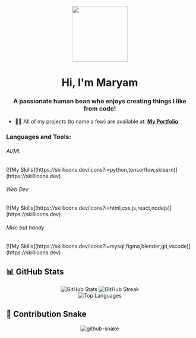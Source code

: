 <div align="center">
  <img height="150" src="https://media3.giphy.com/media/v1.Y2lkPTc5MGI3NjExeTRuejdudWY3bzF6YXl0Z25oYXd3Nm1qNXZ0eGJhYWM2d3hwMnlpdyZlcD12MV9naWZzX3NlYXJjaCZjdD1n/L1R1tvI9svkIWwpVYr/100.webp"  />
</div>

###

<h1 align="center">Hi, I'm Maryam</h1>
<h3 align="center">A passionate human bean who enjoys creating things I like from code!</h3>
 

- 👨‍💻 All of my projects (to name a few) are available at: **[My Portfolio](https://maryam-mo-portfolio.vercel.app/)**



<p align="left">
</p>

<h3 align="left">Languages and Tools:</h3>



<h6>AI/ML</h6>
<p align="left">
[![My Skills](https://skillicons.dev/icons?i=python,tensorflow,sklearn)](https://skillicons.dev)
</p>

<h6>Web Dev</h6>
<p align="left">
[![My Skills](https://skillicons.dev/icons?i=html,css,js,react,nodejs)](https://skillicons.dev)
</p>

<h6>Misc but handy</h6>
<p align="left">
[![My Skills](https://skillicons.dev/icons?i=mysql,figma,blender,git,vscode)](https://skillicons.dev)
</p>

## 📊 GitHub Stats

<div align="center">
  <img src="https://github-readme-stats.vercel.app/api?username=mrym-emm&show_icons=true&theme=radical&hide_border=true" alt="GitHub Stats" />
  <img src="https://github-readme-streak-stats.herokuapp.com/?user=mrym-emm&theme=radical&hide_border=true" alt="GitHub Streak" />
</div>

<div align="center">
  <img src="https://github-readme-stats.vercel.app/api/top-langs/?username=mrym-emm&layout=compact&theme=radical&hide_border=true" alt="Top Languages" />
</div>

## 🐍 Contribution Snake
<div align="center">
  <picture>
    <source media="(prefers-color-scheme: dark)" srcset="https://raw.githubusercontent.com/mrym-emm/mrym-emm/output/github-snake-dark.svg" />
    <source media="(prefers-color-scheme: light)" srcset="https://raw.githubusercontent.com/mrym-emm/mrym-emm/output/github-snake.svg" />
    <img alt="github-snake" src="https://raw.githubusercontent.com/mrym-emm/mrym-emm/output/github-snake.svg" />
  </picture>
</div>

